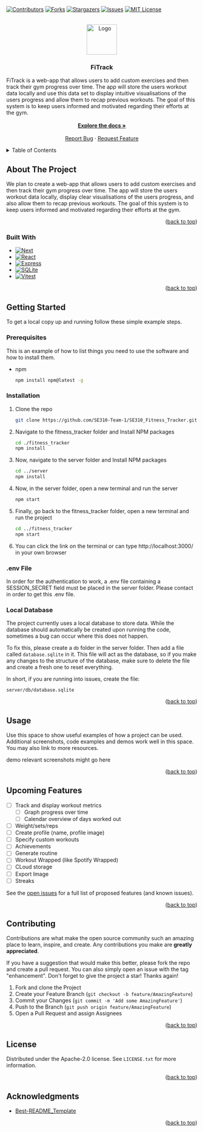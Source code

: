 <!-- Improved compatibility of back to top link: See: https://github.com/othneildrew/Best-README-Template/pull/73 -->
<a id="readme-top"></a>
<!--
*** Thanks for checking out the Best-README-Template. If you have a suggestion
*** that would make this better, please fork the repo and create a pull request
*** or simply open an issue with the tag "enhancement".
*** Don't forget to give the project a star!
*** Thanks again! Now go create something AMAZING! :D
-->



<!-- PROJECT SHIELDS -->
<!--
*** I'm using markdown "reference style" links for readability.
*** Reference links are enclosed in brackets [ ] instead of parentheses ( ).
*** See the bottom of this document for the declaration of the reference variables
*** for contributors-url, forks-url, etc. This is an optional, concise syntax you may use.
*** https://www.markdownguide.org/basic-syntax/#reference-style-links
-->
[![Contributors][contributors-shield]][contributors-url]
[![Forks][forks-shield]][forks-url]
[![Stargazers][stars-shield]][stars-url]
[![Issues][issues-shield]][issues-url]
[![MIT License][license-shield]][license-url]



<!-- PROJECT LOGO -->
<br />
<div align="center">
  <a href="https://github.com/SE310-Team-1/SE310_Fitness_Tracker">
    <img src="images/logo.png" alt="Logo" width="80" height="80">
  </a>

<h3 align="center">FiTrack</h3>

  <p align="center">
    <div align="left">
    FiTrack is a web-app that allows users to add custom exercises and then track their gym progress over time. The app will store the users workout data locally and use this data set to display intuitive visualisations of the users progress and allow them to recap previous workouts. The goal of this system is to keep users informed and motivated regarding their efforts at the gym.
    </div>
    <br />
    <a href="https://github.com/SE310-Team-1/SE310_Fitness_Tracker"><strong>Explore the docs »</strong></a>
    <br />
    <br />
    <a href="https://github.com/SE310-Team-1/SE310_Fitness_Tracker/issues/new?labels=bug&template=bug-report---.md">Report Bug</a>
    ·
    <a href="https://github.com/SE310-Team-1/SE310_Fitness_Tracker/issues/new?labels=enhancement&template=feature-request---.md">Request Feature</a>
  </p>
</div>



<!-- TABLE OF CONTENTS -->
<details>
  <summary>Table of Contents</summary>
  <ol>
    <li>
      <a href="#About The Project">About The Project</a>
      <ul>
        <li><a href="#built-with">Built With</a></li>
      </ul>
    </li>
    <li>
      <a href="#getting-started">Getting Started</a>
      <ul>
        <li><a href="#prerequisites">Prerequisites</a></li>
        <li><a href="#installation">Installation</a></li>
      </ul>
    </li>
    <li><a href="#usage">Usage</a></li>
    <li><a href="#roadmap">Roadmap</a></li>
    <li><a href="#contributing">Contributing</a></li>
    <li><a href="#license">License</a></li>
    <li><a href="#acknowledgments">Acknowledgments</a></li>
  </ol>
</details>



<!-- About The Project -->
## About The Project

We plan to create a web-app that allows users to add custom exercises and then track their gym progress over time. The app will store the users workout data locally, display clear visualisations of the users progress, and also allow them to recap previous workouts. The goal of this system is to keep users informed and motivated regarding their efforts at the gym.

<p align="right">(<a href="#readme-top">back to top</a>)</p>



### Built With

* [![Next][Next.js]][Next-url]
* [![React][React.js]][React-url]
* [![Express][Express.js]][Express-url]
* [![SQLite][SQLite.js]][SQLite-url]
* [![Vitest][Vitest.js]][Vitest-url]

<p align="right">(<a href="#readme-top">back to top</a>)</p>


<!-- GETTING STARTED -->
## Getting Started

To get a local copy up and running follow these simple example steps.

### Prerequisites

This is an example of how to list things you need to use the software and how to install them.
* npm
  ```sh
  npm install npm@latest -g
  ```

### Installation

1. Clone the repo
   ```sh
   git clone https://github.com/SE310-Team-1/SE310_Fitness_Tracker.git
   ```
2. Navigate to the fitness_tracker folder and Install NPM packages
   ```sh
   cd ./fitness_tracker
   npm install
   ```
3. Now, navigate to the server folder and Install NPM packages
   ```sh
   cd ../server
   npm install
   ```
4. Now, in the server folder, open a new terminal and run the server 
   ```sh
   npm start
   ```
5. Finally, go back to the fitness_tracker folder, open a new terminal and run the project 
   ```sh
   cd ../fitness_tracker
   npm start
   ```
6. You can click the link on the terminal or can type http://localhost:3000/ in your own browser

### .env File
In order for the authentication to work, a .env file containing a SESSION_SECRET field must be placed in the server folder. Please contact in order to get this .env file.

### Local Database
The project currently uses a local database to store data. While the database should automatically be created upon running the code, sometimes a bug can occur where this does not happen. 

To fix this, please create a `db` folder in the server folder. Then add a file called `database.sqlite` in it. This file will act as the database, so if you make any changes to the structure of the database, make sure to delete the file and create a fresh one to reset everything.

In short, if you are running into issues, create the file:

`server/db/database.sqlite`

<p align="right">(<a href="#readme-top">back to top</a>)</p>


<!-- USAGE EXAMPLES -->
## Usage

Use this space to show useful examples of how a project can be used. Additional screenshots, code examples and demos work well in this space. You may also link to more resources.

demo relevant screenshots might go here

<p align="right">(<a href="#readme-top">back to top</a>)</p>



<!-- ROADMAP -->
## Upcoming Features

- [ ] Track and display workout metrics
    - [ ] Graph progress over time
    - [ ] Calendar overview of days worked out
- [ ] Weight/sets/reps
- [ ] Create profile (name, profile image)
- [ ] Specify custom workouts
- [ ] Achievements
- [ ] Generate routine
- [ ] Workout Wrapped (like Spotify Wrapped)
- [ ] CLoud storage
- [ ] Export Image
- [ ] Streaks

See the [open issues](https://github.com/SE310-Team-1/SE310_Fitness_Tracker/issues) for a full list of proposed features (and known issues).

<p align="right">(<a href="#readme-top">back to top</a>)</p>



<!-- CONTRIBUTING -->
## Contributing

Contributions are what make the open source community such an amazing place to learn, inspire, and create. Any contributions you make are **greatly appreciated**.

If you have a suggestion that would make this better, please fork the repo and create a pull request. You can also simply open an issue with the tag "enhancement".
Don't forget to give the project a star! Thanks again!

1. Fork and clone the Project
2. Create your Feature Branch (`git checkout -b feature/AmazingFeature`)
3. Commit your Changes (`git commit -m 'Add some AmazingFeature'`)
4. Push to the Branch (`git push origin feature/AmazingFeature`)
5. Open a Pull Request and assign Assignees

<p align="right">(<a href="#readme-top">back to top</a>)</p>



<!-- LICENSE -->
## License
 
Distributed under the Apache-2.0 license. See `LICENSE.txt` for more information.

<p align="right">(<a href="#readme-top">back to top</a>)</p>



<!-- ACKNOWLEDGMENTS -->
## Acknowledgments

* [Best-README_Template](https://github.com/othneildrew/Best-README-Template?tab=readme-ov-file)

<p align="right">(<a href="#readme-top">back to top</a>)</p>



<!-- MARKDOWN LINKS & IMAGES -->
<!-- https://www.markdownguide.org/basic-syntax/#reference-style-links -->
[contributors-shield]: https://img.shields.io/github/contributors/SE310-Team-1/SE310_Fitness_Tracker.svg?style=for-the-badge
[contributors-url]: https://github.com/SE310-Team-1/SE310_Fitness_Tracker/graphs/contributors
[forks-shield]: https://img.shields.io/github/forks/SE310-Team-1/SE310_Fitness_Tracker.svg?style=for-the-badge
[forks-url]: https://github.com/SE310-Team-1/SE310_Fitness_Tracker/network/members
[stars-shield]: https://img.shields.io/github/stars/SE310-Team-1/SE310_Fitness_Tracker.svg?style=for-the-badge
[stars-url]: https://github.com/SE310-Team-1/SE310_Fitness_Tracker/stargazers
[issues-shield]: https://img.shields.io/github/issues/SE310-Team-1/SE310_Fitness_Tracker.svg?style=for-the-badge
[issues-url]: https://github.com/SE310-Team-1/SE310_Fitness_Tracker/issues
[license-shield]: https://img.shields.io/github/license/SE310-Team-1/SE310_Fitness_Tracker.svg?style=for-the-badge
[license-url]: https://github.com/SE310-Team-1/SE310_Fitness_Tracker/blob/master/LICENSE.txt
[linkedin-shield]: https://img.shields.io/badge/-LinkedIn-black.svg?style=for-the-badge&logo=linkedin&colorB=555
[product-screenshot]: images/screenshot.png
[Next.js]: https://img.shields.io/badge/next.js-000000?style=for-the-badge&logo=nextdotjs&logoColor=white
[Next-url]: https://nextjs.org/
[React.js]: https://img.shields.io/badge/React-20232A?style=for-the-badge&logo=react&logoColor=61DAFB
[React-url]: https://reactjs.org/
[Express.js]: https://img.shields.io/badge/Express.js-000000?logo=express&logoColor=fff&style=flat
[Express-url]: https://expressjs.com/
[SQLite.js]: https://img.shields.io/badge/SQLite-07405E?style=flat&compact=true&logo=sqlite&logoColor=white
[SQLite-url]: https://www.sqlite.org/
[Vitest.js]: https://img.shields.io/badge/vitest-6E9F18?style=for-the-badge&logo=vitest&logoColor=white
[Vitest-url]: https://vitest.dev/
